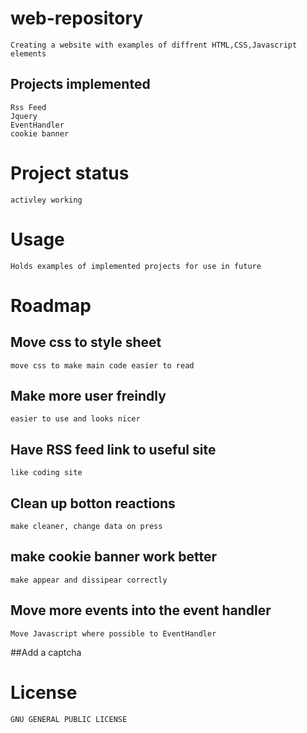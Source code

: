 # web-repository
    Creating a website with examples of diffrent HTML,CSS,Javascript elements

## Projects implemented 
    Rss Feed
    Jquery
    EventHandler 
    cookie banner

# Project status 
    activley working 

# Usage 
    Holds examples of implemented projects for use in future

# Roadmap

## Move css to style sheet
    move css to make main code easier to read 

## Make more user freindly
    easier to use and looks nicer 

## Have RSS feed link to useful site 
    like coding site 

## Clean up botton reactions 
    make cleaner, change data on press 

## make cookie banner work better 
    make appear and dissipear correctly 

## Move more events into the event handler 
    Move Javascript where possible to EventHandler 

##Add a captcha

# License
    GNU GENERAL PUBLIC LICENSE


    
